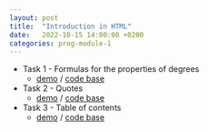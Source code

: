 ```yaml
---
layout: post
title:  "Introduction in HTML"
date:   2022-10-15 14:00:00 +0200
categories: prog-module-1
---
```

- Task 1 - Formulas for the properties of degrees
  - [demo](https://bulhakovolexii.github.io/prog-academy-homeworks/hw01/task1.html) / [code base](https://github.com/bulhakovolexii/prog-academy-homeworks/blob/main/hw01/task1.html) 
- Task 2 -  Quotes
  - [demo](https://bulhakovolexii.github.io/prog-academy-homeworks/hw01/task2.html) / [code base](https://github.com/bulhakovolexii/prog-academy-homeworks/blob/main/hw01/task2.html)
- Task 3 - Table of contents
  - [demo](https://bulhakovolexii.github.io/prog-academy-homeworks/hw01/task3.html) / [code base](https://github.com/bulhakovolexii/prog-academy-homeworks/blob/main/hw01/task3.html)
  